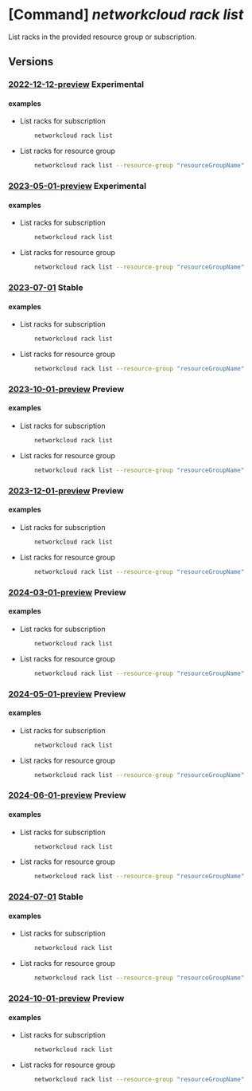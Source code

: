 # [Command] _networkcloud rack list_

List racks in the provided resource group or subscription.

## Versions

### [2022-12-12-preview](/Resources/mgmt-plane/L3N1YnNjcmlwdGlvbnMve30vcHJvdmlkZXJzL21pY3Jvc29mdC5uZXR3b3JrY2xvdWQvcmFja3M=/2022-12-12-preview.xml) **Experimental**

<!-- mgmt-plane /subscriptions/{}/providers/microsoft.networkcloud/racks 2022-12-12-preview -->
<!-- mgmt-plane /subscriptions/{}/resourcegroups/{}/providers/microsoft.networkcloud/racks 2022-12-12-preview -->

#### examples

- List racks for subscription
    ```bash
        networkcloud rack list
    ```

- List racks for resource group
    ```bash
        networkcloud rack list --resource-group "resourceGroupName"
    ```

### [2023-05-01-preview](/Resources/mgmt-plane/L3N1YnNjcmlwdGlvbnMve30vcHJvdmlkZXJzL21pY3Jvc29mdC5uZXR3b3JrY2xvdWQvcmFja3M=/2023-05-01-preview.xml) **Experimental**

<!-- mgmt-plane /subscriptions/{}/providers/microsoft.networkcloud/racks 2023-05-01-preview -->
<!-- mgmt-plane /subscriptions/{}/resourcegroups/{}/providers/microsoft.networkcloud/racks 2023-05-01-preview -->

#### examples

- List racks for subscription
    ```bash
        networkcloud rack list
    ```

- List racks for resource group
    ```bash
        networkcloud rack list --resource-group "resourceGroupName"
    ```

### [2023-07-01](/Resources/mgmt-plane/L3N1YnNjcmlwdGlvbnMve30vcHJvdmlkZXJzL21pY3Jvc29mdC5uZXR3b3JrY2xvdWQvcmFja3M=/2023-07-01.xml) **Stable**

<!-- mgmt-plane /subscriptions/{}/providers/microsoft.networkcloud/racks 2023-07-01 -->
<!-- mgmt-plane /subscriptions/{}/resourcegroups/{}/providers/microsoft.networkcloud/racks 2023-07-01 -->

#### examples

- List racks for subscription
    ```bash
        networkcloud rack list
    ```

- List racks for resource group
    ```bash
        networkcloud rack list --resource-group "resourceGroupName"
    ```

### [2023-10-01-preview](/Resources/mgmt-plane/L3N1YnNjcmlwdGlvbnMve30vcHJvdmlkZXJzL21pY3Jvc29mdC5uZXR3b3JrY2xvdWQvcmFja3M=/2023-10-01-preview.xml) **Preview**

<!-- mgmt-plane /subscriptions/{}/providers/microsoft.networkcloud/racks 2023-10-01-preview -->
<!-- mgmt-plane /subscriptions/{}/resourcegroups/{}/providers/microsoft.networkcloud/racks 2023-10-01-preview -->

#### examples

- List racks for subscription
    ```bash
        networkcloud rack list
    ```

- List racks for resource group
    ```bash
        networkcloud rack list --resource-group "resourceGroupName"
    ```

### [2023-12-01-preview](/Resources/mgmt-plane/L3N1YnNjcmlwdGlvbnMve30vcHJvdmlkZXJzL21pY3Jvc29mdC5uZXR3b3JrY2xvdWQvcmFja3M=/2023-12-01-preview.xml) **Preview**

<!-- mgmt-plane /subscriptions/{}/providers/microsoft.networkcloud/racks 2023-12-01-preview -->
<!-- mgmt-plane /subscriptions/{}/resourcegroups/{}/providers/microsoft.networkcloud/racks 2023-12-01-preview -->

#### examples

- List racks for subscription
    ```bash
        networkcloud rack list
    ```

- List racks for resource group
    ```bash
        networkcloud rack list --resource-group "resourceGroupName"
    ```

### [2024-03-01-preview](/Resources/mgmt-plane/L3N1YnNjcmlwdGlvbnMve30vcHJvdmlkZXJzL21pY3Jvc29mdC5uZXR3b3JrY2xvdWQvcmFja3M=/2024-03-01-preview.xml) **Preview**

<!-- mgmt-plane /subscriptions/{}/providers/microsoft.networkcloud/racks 2024-03-01-preview -->
<!-- mgmt-plane /subscriptions/{}/resourcegroups/{}/providers/microsoft.networkcloud/racks 2024-03-01-preview -->

#### examples

- List racks for subscription
    ```bash
        networkcloud rack list
    ```

- List racks for resource group
    ```bash
        networkcloud rack list --resource-group "resourceGroupName"
    ```

### [2024-05-01-preview](/Resources/mgmt-plane/L3N1YnNjcmlwdGlvbnMve30vcHJvdmlkZXJzL21pY3Jvc29mdC5uZXR3b3JrY2xvdWQvcmFja3M=/2024-05-01-preview.xml) **Preview**

<!-- mgmt-plane /subscriptions/{}/providers/microsoft.networkcloud/racks 2024-05-01-preview -->
<!-- mgmt-plane /subscriptions/{}/resourcegroups/{}/providers/microsoft.networkcloud/racks 2024-05-01-preview -->

#### examples

- List racks for subscription
    ```bash
        networkcloud rack list
    ```

- List racks for resource group
    ```bash
        networkcloud rack list --resource-group "resourceGroupName"
    ```

### [2024-06-01-preview](/Resources/mgmt-plane/L3N1YnNjcmlwdGlvbnMve30vcHJvdmlkZXJzL21pY3Jvc29mdC5uZXR3b3JrY2xvdWQvcmFja3M=/2024-06-01-preview.xml) **Preview**

<!-- mgmt-plane /subscriptions/{}/providers/microsoft.networkcloud/racks 2024-06-01-preview -->
<!-- mgmt-plane /subscriptions/{}/resourcegroups/{}/providers/microsoft.networkcloud/racks 2024-06-01-preview -->

#### examples

- List racks for subscription
    ```bash
        networkcloud rack list
    ```

- List racks for resource group
    ```bash
        networkcloud rack list --resource-group "resourceGroupName"
    ```

### [2024-07-01](/Resources/mgmt-plane/L3N1YnNjcmlwdGlvbnMve30vcHJvdmlkZXJzL21pY3Jvc29mdC5uZXR3b3JrY2xvdWQvcmFja3M=/2024-07-01.xml) **Stable**

<!-- mgmt-plane /subscriptions/{}/providers/microsoft.networkcloud/racks 2024-07-01 -->
<!-- mgmt-plane /subscriptions/{}/resourcegroups/{}/providers/microsoft.networkcloud/racks 2024-07-01 -->

#### examples

- List racks for subscription
    ```bash
        networkcloud rack list
    ```

- List racks for resource group
    ```bash
        networkcloud rack list --resource-group "resourceGroupName"
    ```

### [2024-10-01-preview](/Resources/mgmt-plane/L3N1YnNjcmlwdGlvbnMve30vcHJvdmlkZXJzL21pY3Jvc29mdC5uZXR3b3JrY2xvdWQvcmFja3M=/2024-10-01-preview.xml) **Preview**

<!-- mgmt-plane /subscriptions/{}/providers/microsoft.networkcloud/racks 2024-10-01-preview -->
<!-- mgmt-plane /subscriptions/{}/resourcegroups/{}/providers/microsoft.networkcloud/racks 2024-10-01-preview -->

#### examples

- List racks for subscription
    ```bash
        networkcloud rack list
    ```

- List racks for resource group
    ```bash
        networkcloud rack list --resource-group "resourceGroupName"
    ```
